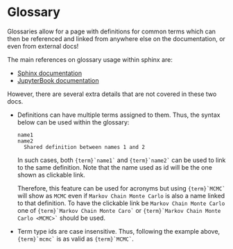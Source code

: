 # Glossary
Glossaries allow for a page with definitions for common terms
which can then be referenced and linked from anywhere
else on the documentation, or even from external docs!

The main references on glossary usage within sphinx are:
* [Sphinx documentation](https://www.sphinx-doc.org/en/master/usage/restructuredtext/directives.html#directive-glossary)
* [JupyterBook documentation](https://jupyterbook.org/content/content-blocks.html#glossaries)

However, there are several extra details that are not covered
in these two docs.

* Definitions can have multiple terms assigned to them. Thus, the
  syntax below can be used within the glossary:

  ```
  name1
  name2
    Shared definition between names 1 and 2
  ```

  In such cases, both `` {term}`name1` `` and `` {term}`name2` `` can be
  used to link to the same definition. Note that the name used as id
  will be the one shown as clickable link.

  Therefore, this feature can be used for acronyms but using
  `` {term}`MCMC` `` will show as `MCMC` even if
  `Markov Chain Monte Carlo` is also a name linked to that definition.
  To have the clickable link be `Markov Chain Monte Carlo` one of
  `` {term}`Markov Chain Monte Caro` `` or
  `` {term}`Markov Chain Monte Carlo <MCMC>` `` should be used.

* Term type ids are case insensitive. Thus, following the example
  above, `` {term}`mcmc` `` is as valid as `` {term}`MCMC` ``.
